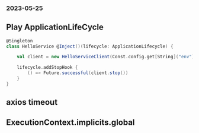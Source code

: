 ### 2023-05-25

## Play ApplicationLifeCycle

```scala
@Singleton
class HelloService @Inject()(lifecycle: ApplicationLifecycle) {

    val client = new HelloServiceClient(Const.config.get[String]("env"))

    lifecycle.addStopHook {
        () => Future.successful(client.stop())
    }
}
```


## axios timeout

## ExecutionContext.implicits.global